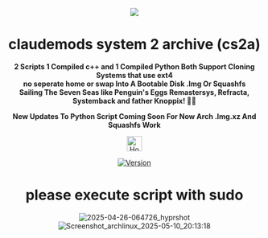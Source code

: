 
<p align="center">
  <img src="https://i.postimg.cc/JhMRf2RZ/claudemods-03-17-2025.gif">
</p>

<h1 align="center">claudemods system 2 archive (cs2a)</h1>



<div align="center">
<strong>2 Scripts 1 Compiled c++ and 1 Compiled Python Both Support Cloning Systems that use ext4 </strong><br>
  <strong>no seperate home or swap Into A Bootable Disk .Img Or Squashfs </strong><br>



<div align="center">
 <strong>Sailing The Seven Seas like Penguin's Eggs Remastersys, Refracta, Systemback and father Knoppix! 🚢🌊</strong><br>

 
 <strong>New Updates To Python Script Coming Soon For Now Arch .Img.xz And Squashfs Work</strong><br>
  
<div align="center">
  <a href="https://www.deepseek.com/" target="_blank">
    <img alt="Homepage" src="https://i.postimg.cc/Hs2vbbZ8/Deep-Seek-Homepage.png" style="height: 30px; width: auto;">
  </a>

[![Version](https://img.shields.io/github/v/release/claudemods/CS2A?color=FFD700&label=Latest%20Release&style=for-the-badge)](https://github.com/claudemods/CS2A/releases/tag/v1-10-05-2025)

# please execute script with sudo

![2025-04-26-064726_hyprshot](https://github.com/user-attachments/assets/2e78bc83-2720-46e5-9b31-8e36135ed66c)
![Screenshot_archlinux_2025-05-10_20:13:18](https://github.com/user-attachments/assets/4e620580-38b5-45d3-8302-ced6dca35b0d)



